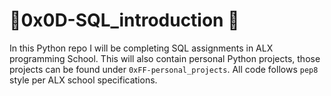 # :ocean:0x0D-SQL_introduction :ocean:
In this Python repo I will be completing SQL assignments in ALX programming School. This will also contain personal Python projects, those projects can be found under <code>0xFF-personal_projects</code>.
All code follows <code>pep8</code> style per ALX school specifications. 
